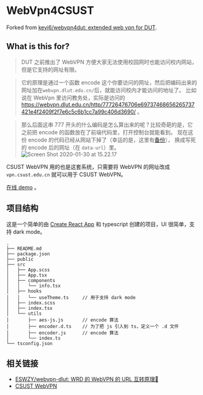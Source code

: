 # WebVpn4CSUST

Forked from [keyi6/webvpn4dut: extended web vpn for DUT](https://github.com/keyi6/webvpn4dut).

##  What is this for? 

> DUT 之前推出了 WebVPN 方便大家无法使用校园网时也能访问校内网站，但是它支持的网址有限。

> 它的原理是通过一个函数 encode 这个你要访问的网址，然后把编码出来的网址加在`webvpn.dlut.edu.cn/`后，就能访问校内才能访问的地址了。
> 比如说在 WebVpn 里访问教务处，实际是访问的 https://webvpn.dlut.edu.cn/http/77726476706e69737468656265737421e4f2409f2f7e6c5c6b1cc7a99c406d3690/ 。

> 那么后面这串 777 开头的什么编码是怎么算出来的呢？比较奇葩的是，它之前把 encode 的函数放在了前端代码里，打开控制台就能看到。
> 现在这份 encode 的代码已经从网站下掉了（幸运的是，这里有[备份](https://github.com/cjhahaha/webvpn4dut/blob/master/src/utils/encoder.js)），
> 换成写死的 encode 后的网址（在 `data-url`）里。![Screen Shot 2020-01-30 at 15.22.17](./doc/screenshot-1.png)

CSUST WebVPN 用的也是这套系统，只需要将 WebVPN 的网址改成 `vpn.csust.edu.cn` 就可以用于 CSUST WebVPN。

[在线 demo](https://breakingawful.github.io/webvpn4csust) 。

## 项目结构

这是一个简单的由 [Create React App](https://github.com/facebook/create-react-app) 和 typescript 创建的项目，UI 很简单，支持 dark mode。

```
.
├── README.md
├── package.json
├── public
├── src
│   ├── App.scss
│   ├── App.tsx
│   ├── components
│   │   └── info.tsx
│   ├── hooks
│   │   └── useTheme.ts     // 用于支持 dark mode
│   ├── index.scss
│   ├── index.tsx
│   └── utils
│       ├── aes-js.js       // encode 算法
│       ├── encoder.d.ts    // 为了把 js 引入到 ts，定义一个 .d 文件
│       ├── encoder.js      // encode 算法
│       └── index.ts
└── tsconfig.json
```

## 相关链接

- [ESWZY/webvpn-dlut: WRD 的 WebVPN 的 URL 互转原理🌚](https://github.com/ESWZY/webvpn-dlut)
- [CSUST WebVPN](https://vpn.csust.edu.cn)